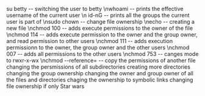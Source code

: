 su betty -- switching the user to betty 
\nwhoami -- prints the effective username of the current user
\n id-nG -- prints all the groups the current user is part of
\nsudo chown -- change file ownership
\necho -- creating a new file
\nchmod 100 -- adds execute permissions to the owner of the file
\nchmod 114  -- adds execute permission to the owner and the group owner, and read permission to other users
\nchmod 111 -- adds execution permissionn to the owner, the group owner and the other users 
\nchmod 007 -- adds all permissions to the other users 
\nchmod 753 -- canges mode to rwxr-x-wx
\nchmod --reference=  -- copy the permissions of another file
changing the persmissions of all subdirectories
 creating more directories 
changing the group ownership
changing the owner and group owner of all the files and directories
chaging the ownership to symbolic links 
changing file ownership if only 
Star wars 
